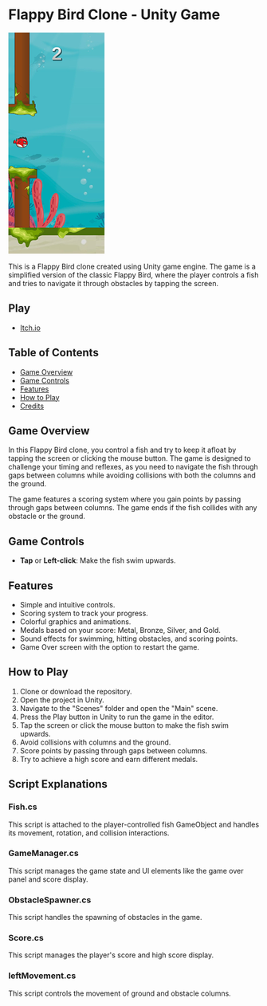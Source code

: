 # Flappy Bird Clone - Unity Game

![Gameplay](screenshot.png)

This is a Flappy Bird clone created using Unity game engine. The game is a simplified version of the classic Flappy Bird, where the player controls a fish and tries to navigate it through obstacles by tapping the screen.

## Play

- [Itch.io](https://gr4ndsmurf.itch.io/tappy-fish)

## Table of Contents

- [Game Overview](#game-overview)
- [Game Controls](#game-controls)
- [Features](#features)
- [How to Play](#how-to-play)
- [Credits](#credits)

## Game Overview

In this Flappy Bird clone, you control a fish and try to keep it afloat by tapping the screen or clicking the mouse button. The game is designed to challenge your timing and reflexes, as you need to navigate the fish through gaps between columns while avoiding collisions with both the columns and the ground.

The game features a scoring system where you gain points by passing through gaps between columns. The game ends if the fish collides with any obstacle or the ground.

## Game Controls

- **Tap** or **Left-click**: Make the fish swim upwards.

## Features

- Simple and intuitive controls.
- Scoring system to track your progress.
- Colorful graphics and animations.
- Medals based on your score: Metal, Bronze, Silver, and Gold.
- Sound effects for swimming, hitting obstacles, and scoring points.
- Game Over screen with the option to restart the game.

## How to Play

1. Clone or download the repository.
2. Open the project in Unity.
3. Navigate to the "Scenes" folder and open the "Main" scene.
4. Press the Play button in Unity to run the game in the editor.
5. Tap the screen or click the mouse button to make the fish swim upwards.
6. Avoid collisions with columns and the ground.
7. Score points by passing through gaps between columns.
8. Try to achieve a high score and earn different medals.

## Script Explanations

### Fish.cs

This script is attached to the player-controlled fish GameObject and handles its movement, rotation, and collision interactions.

### GameManager.cs

This script manages the game state and UI elements like the game over panel and score display.

### ObstacleSpawner.cs

This script handles the spawning of obstacles in the game.

### Score.cs

This script manages the player's score and high score display.

### leftMovement.cs

This script controls the movement of ground and obstacle columns.
